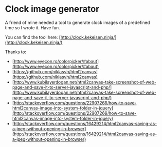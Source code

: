# Clock image generator

A friend of mine needed a tool to generate clock images of a predefined time so I wrote it. Have fun.

You can find the tool here: [http://clock.kekeisen.ninja/](http://clock.kekeisen.ninja/)

Thanks to:

* [http://www.eyecon.ro/colorpicker/#about](http://www.eyecon.ro/colorpicker/#about)
* [https://github.com/niklasvh/html2canvas](https://github.com/niklasvh/html2canvas)
* [http://www.kubilayerdogan.net/html2canvas-take-screenshot-of-web-page-and-save-it-to-server-javascript-and-php/](http://www.kubilayerdogan.net/html2canvas-take-screenshot-of-web-page-and-save-it-to-server-javascript-and-php/)
* [http://stackoverflow.com/questions/22907269/how-to-save-html2canvas-image-into-system-folder-in-jquery](http://stackoverflow.com/questions/22907269/how-to-save-html2canvas-image-into-system-folder-in-jquery)
* [http://stackoverflow.com/questions/16429214/html2canvas-saving-as-a-jpeg-without-opening-in-browser](http://stackoverflow.com/questions/16429214/html2canvas-saving-as-a-jpeg-without-opening-in-browser)